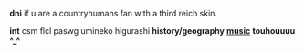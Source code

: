 **dni** if u are a countryhumans fan with a third reich skin.

**int** csm flcl paswg umineko higurashi **history/geography** __[music](https://last.fm/user/ihatememphis)__ **touhouuuu ^_^**
